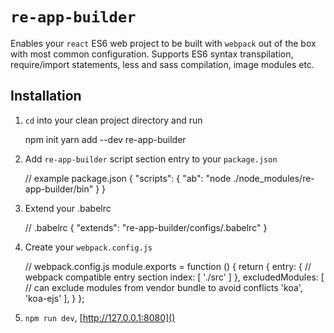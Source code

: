 # `re-app-builder`

Enables your `react` ES6 web project to be built with `webpack` out of the box with most common configuration. Supports ES6 syntax transpilation, require/import statements, less and sass compilation, image modules etc. 

## Installation

1. `cd` into your clean project directory and run


    npm init
    yarn add --dev re-app-builder


2. Add `re-app-builder` script section entry to your `package.json`


    // example package.json
    {
        "scripts": {
            "ab": "node ./node_modules/re-app-builder/bin"
        }
    }

3. Extend your .babelrc


    // .babelrc
    {
        "extends": "re-app-builder/configs/.babelrc"
    }


4. Create your `webpack.config.js`

    
    // webpack.config.js
    module.exports = function () {
    	return {
    		entry: { // webpack compatible entry section
    			index: [
    				'./src'
    			]
    		},
    		excludedModules: [ // can exclude modules from vendor bundle to avoid conflicts
    			'koa',
    			'koa-ejs'
    		],
    	}
    };
    

5. `npm run dev`, [http://127.0.0.1:8080]()
